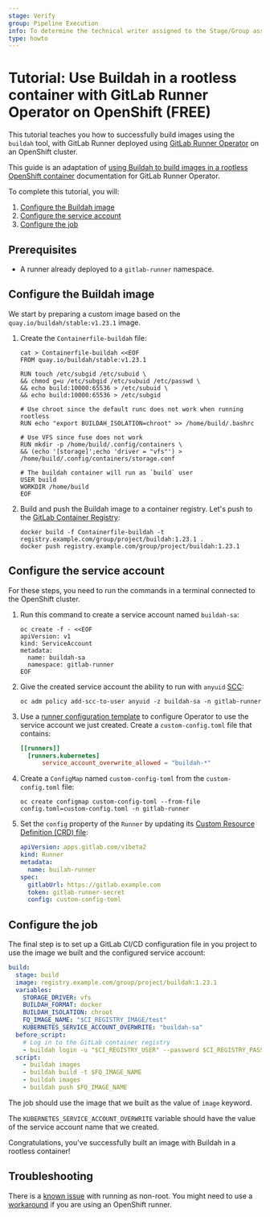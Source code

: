 ```yaml
---
stage: Verify
group: Pipeline Execution
info: To determine the technical writer assigned to the Stage/Group associated with this page, see https://about.gitlab.com/handbook/product/ux/technical-writing/#assignments
type: howto
---
```


# Tutorial: Use Buildah in a rootless container with GitLab Runner Operator on OpenShift **(FREE)**

This tutorial teaches you how to successfully build images using the `buildah` tool,
with GitLab Runner deployed using [GitLab Runner Operator](https://gitlab.com/gitlab-org/gl-openshift/gitlab-runner-operator)
on an OpenShift cluster.

This guide is an adaptation of [using Buildah to build images in a rootless OpenShift container](https://github.com/containers/buildah/blob/main/docs/tutorials/05-openshift-rootless-build.md)
documentation for GitLab Runner Operator.

To complete this tutorial, you will:

1. [Configure the Buildah image](#configure-the-buildah-image)
1. [Configure the service account](#configure-the-service-account)
1. [Configure the job](#configure-the-job)

## Prerequisites

- A runner already deployed to a `gitlab-runner` namespace.

## Configure the Buildah image

We start by preparing a custom image based on the `quay.io/buildah/stable:v1.23.1` image.

1. Create the `Containerfile-buildah` file:

   ```shell
   cat > Containerfile-buildah <<EOF
   FROM quay.io/buildah/stable:v1.23.1

   RUN touch /etc/subgid /etc/subuid \
   && chmod g=u /etc/subgid /etc/subuid /etc/passwd \
   && echo build:10000:65536 > /etc/subuid \
   && echo build:10000:65536 > /etc/subgid

   # Use chroot since the default runc does not work when running rootless
   RUN echo "export BUILDAH_ISOLATION=chroot" >> /home/build/.bashrc

   # Use VFS since fuse does not work
   RUN mkdir -p /home/build/.config/containers \
   && (echo '[storage]';echo 'driver = "vfs"') > /home/build/.config/containers/storage.conf

   # The buildah container will run as `build` user
   USER build
   WORKDIR /home/build
   EOF
   ```

1. Build and push the Buildah image to a container registry. Let's push to the
   [GitLab Container Registry](../../user/packages/container_registry/index.md):

   ```shell
   docker build -f Containerfile-buildah -t registry.example.com/group/project/buildah:1.23.1 .
   docker push registry.example.com/group/project/buildah:1.23.1
   ```

## Configure the service account

For these steps, you need to run the commands in a terminal connected to the OpenShift cluster.

1. Run this command to create a service account named `buildah-sa`:

   ```shell
   oc create -f - <<EOF
   apiVersion: v1
   kind: ServiceAccount
   metadata:
     name: buildah-sa
     namespace: gitlab-runner
   EOF
   ```

1. Give the created service account the ability to run with `anyuid` [SCC](https://docs.openshift.com/container-platform/4.3/authentication/managing-security-context-constraints.html):

   ```shell
   oc adm policy add-scc-to-user anyuid -z buildah-sa -n gitlab-runner
   ```

1. Use a [runner configuration template](https://docs.gitlab.com/runner/configuration/configuring_runner_operator.html#customize-configtoml-with-a-configuration-template)
   to configure Operator to use the service account we just created. Create a `custom-config.toml` file that contains:

   ```toml
   [[runners]]
     [runners.kubernetes]
         service_account_overwrite_allowed = "buildah-*"
   ```

1. Create a `ConfigMap` named `custom-config-toml` from the `custom-config.toml` file:

   ```shell
   oc create configmap custom-config-toml --from-file config.toml=custom-config.toml -n gitlab-runner
   ```

1. Set the `config` property of the `Runner` by updating its [Custom Resource Definition (CRD) file](https://docs.gitlab.com/runner/install/operator.html#install-gitlab-runner):

   ```yaml
   apiVersion: apps.gitlab.com/v1beta2
   kind: Runner
   metadata:
     name: builah-runner
   spec:
     gitlabUrl: https://gitlab.example.com
     token: gitlab-runner-secret
     config: custom-config-toml
   ```

## Configure the job

The final step is to set up a GitLab CI/CD configuration file in you project to use
the image we built and the configured service account:

```yaml
build:
  stage: build
  image: registry.example.com/group/project/buildah:1.23.1
  variables:
    STORAGE_DRIVER: vfs
    BUILDAH_FORMAT: docker
    BUILDAH_ISOLATION: chroot
    FQ_IMAGE_NAME: "$CI_REGISTRY_IMAGE/test"
    KUBERNETES_SERVICE_ACCOUNT_OVERWRITE: "buildah-sa"
  before_script:
    # Log in to the GitLab container registry
    - buildah login -u "$CI_REGISTRY_USER" --password $CI_REGISTRY_PASSWORD $CI_REGISTRY
  script:
    - buildah images
    - buildah build -t $FQ_IMAGE_NAME
    - buildah images
    - buildah push $FQ_IMAGE_NAME
```

The job should use the image that we built as the value of `image` keyword.

The `KUBERNETES_SERVICE_ACCOUNT_OVERWRITE` variable should have the value of the
service account name that we created.

Congratulations, you've successfully built an image with Buildah in a rootless container!

## Troubleshooting

There is a [known issue](https://github.com/containers/buildah/issues/4049) with running as non-root.
You might need to use a [workaround](https://docs.gitlab.com/runner/configuration/configuring_runner_operator.html#configure-setfcap)
if you are using an OpenShift runner.
